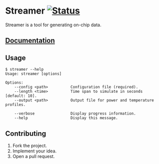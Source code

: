 # Streamer [![Status][status-img]][status-url]

Streamer is a tool for generating on-chip data.

## [Documentation][doc]

## Usage

```
$ streamer --help
Usage: streamer [options]

Options:
    --config <path>          Configuration file (required).
    --length <time>          Time span to simulate in seconds [default: 10].
    --output <path>          Output file for power and temperature profiles.

    --verbose                Display progress information.
    --help                   Display this message.
```

## Contributing

1. Fork the project.
2. Implement your idea.
3. Open a pull request.

[status-img]: https://travis-ci.org/learning-on-chip/streamer.svg?branch=master
[status-url]: https://travis-ci.org/learning-on-chip/streamer
[doc]: https://learning-on-chip.github.io/streamer
